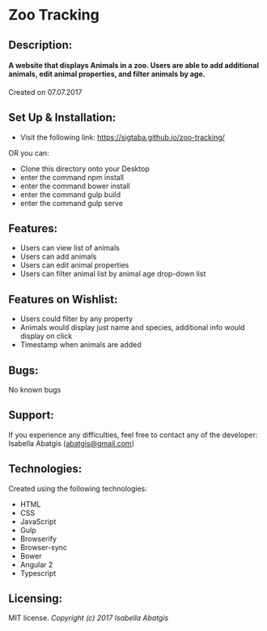 # Zoo Tracking

## Description:
#### A website that displays Animals in a zoo.  Users are able to add additional animals, edit animal properties, and filter animals by age.

Created on 07.07.2017

## Set Up & Installation:
* Visit the following link: <https://sigtaba.github.io/zoo-tracking/>

OR you can:

* Clone this directory onto your Desktop
* enter the command npm install
* enter the command bower install
* enter the command gulp build
* enter the command gulp serve

## Features:

* Users can view list of animals
* Users can add animals
* Users can edit animal properties
* Users can filter animal list by animal age drop-down list

## Features on Wishlist:

* Users could filter by any property
* Animals would display just name and species, additional info would display on click
* Timestamp when animals are added

## Bugs:
No known bugs

## Support:
If you experience any difficulties, feel free to contact any of the developer: Isabella Abatgis (abatgis@gmail.com)

## Technologies:
Created using the following technologies:
* HTML
* CSS
* JavaScript
* Gulp
* Browserify
* Browser-sync
* Bower
* Angular 2
* Typescript

## Licensing:
MIT license.
*Copyright (c) 2017 Isabella Abatgis*
